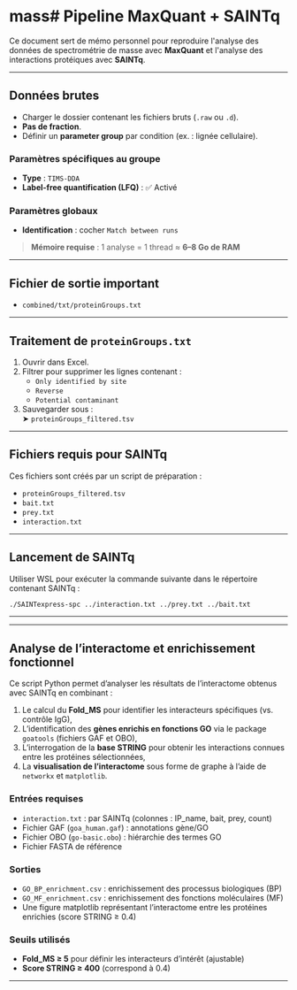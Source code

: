 # mass# Pipeline MaxQuant + SAINTq

Ce document sert de mémo personnel pour reproduire l'analyse des données de spectrométrie de masse avec **MaxQuant** et l'analyse des interactions protéiques avec **SAINTq**.

---

## Données brutes

- Charger le dossier contenant les fichiers bruts (`.raw` ou `.d`).
- **Pas de fraction**.
- Définir un **parameter group** par condition (ex. : lignée cellulaire).

### Paramètres spécifiques au groupe

- **Type** : `TIMS-DDA`
- **Label-free quantification (LFQ)** : ✅ Activé

### Paramètres globaux

- **Identification** : cocher `Match between runs`

>  **Mémoire requise** : 1 analyse = 1 thread ≈ **6–8 Go de RAM**

---

## Fichier de sortie important

- `combined/txt/proteinGroups.txt`

---

##  Traitement de `proteinGroups.txt`

1. Ouvrir dans Excel.
2. Filtrer pour supprimer les lignes contenant :
   - `Only identified by site`
   - `Reverse`
   - `Potential contaminant`
3. Sauvegarder sous :  
   ➤ `proteinGroups_filtered.tsv`

---

##  Fichiers requis pour SAINTq

Ces fichiers sont créés par un script de préparation :

- `proteinGroups_filtered.tsv`  
- `bait.txt`
- `prey.txt`
- `interaction.txt`

---

##  Lancement de SAINTq

Utiliser WSL pour exécuter la commande suivante dans le répertoire contenant SAINTq :

```bash
./SAINTexpress-spc ../interaction.txt ../prey.txt ../bait.txt
```
---
---
## Analyse de l’interactome et enrichissement fonctionnel

Ce script Python permet d’analyser les résultats de l’interactome obtenus avec SAINTq en combinant :

1. Le calcul du **Fold_MS** pour identifier les interacteurs spécifiques (vs. contrôle IgG),
2. L’identification des **gènes enrichis en fonctions GO** via le package `goatools` (fichiers GAF et OBO),
3. L’interrogation de la **base STRING** pour obtenir les interactions connues entre les protéines sélectionnées,
4. La **visualisation de l’interactome** sous forme de graphe à l’aide de `networkx` et `matplotlib`.

### Entrées requises

- `interaction.txt` : par SAINTq (colonnes : IP_name, bait, prey, count)
- Fichier GAF (`goa_human.gaf`) : annotations gène/GO
- Fichier OBO (`go-basic.obo`) : hiérarchie des termes GO
- Fichier FASTA de référence


### Sorties

- `GO_BP_enrichment.csv` : enrichissement des processus biologiques (BP)
- `GO_MF_enrichment.csv` : enrichissement des fonctions moléculaires (MF)
- Une figure matplotlib représentant l’interactome entre les protéines enrichies (score STRING ≥ 0.4)

### Seuils utilisés

- **Fold_MS ≥ 5** pour définir les interacteurs d’intérêt (ajustable)
- **Score STRING ≥ 400** (correspond à 0.4)

---
